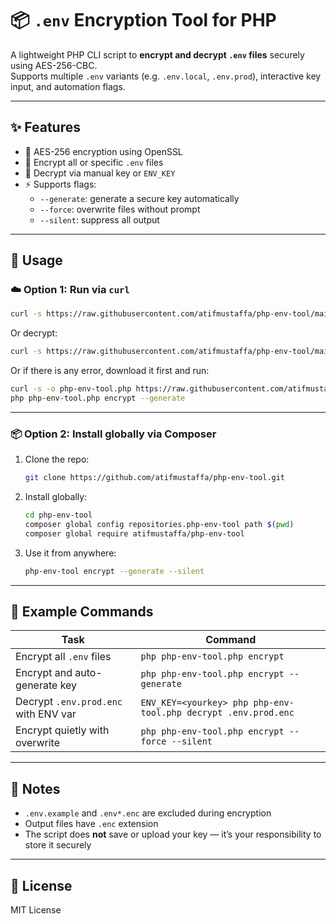 
# 📦 `.env` Encryption Tool for PHP

A lightweight PHP CLI script to **encrypt and decrypt `.env` files** securely using AES-256-CBC.  
Supports multiple `.env` variants (e.g. `.env.local`, `.env.prod`), interactive key input, and automation flags.

---

## ✨ Features

- 🔐 AES-256 encryption using OpenSSL
- 🧠 Encrypt all or specific `.env` files
- 🔑 Decrypt via manual key or `ENV_KEY`
- ⚡ Supports flags:
  - `--generate`: generate a secure key automatically
  - `--force`: overwrite files without prompt
  - `--silent`: suppress all output

---

## 🚀 Usage

### ☁️ Option 1: Run via `curl`

```bash
curl -s https://raw.githubusercontent.com/atifmustaffa/php-env-tool/main/bin/php-env-tool.php | php -- encrypt --generate
```

Or decrypt:

```bash
curl -s https://raw.githubusercontent.com/atifmustaffa/php-env-tool/main/bin/php-env-tool.php | ENV_KEY=<yourkey> php -- decrypt .env.prod.enc
```

Or if there is any error, download it first and run:
```bash
curl -s -o php-env-tool.php https://raw.githubusercontent.com/atifmustaffa/php-env-tool/main/bin/php-env-tool.php
php php-env-tool.php encrypt --generate
```

---

### 📦 Option 2: Install globally via Composer

1. Clone the repo:
   ```bash
   git clone https://github.com/atifmustaffa/php-env-tool.git
   ```

2. Install globally:
   ```bash
   cd php-env-tool
   composer global config repositories.php-env-tool path $(pwd)
   composer global require atifmustaffa/php-env-tool
   ```

3. Use it from anywhere:
   ```bash
   php-env-tool encrypt --generate --silent
   ```

---

## 🔐 Example Commands

| Task | Command |
|------|---------|
| Encrypt all `.env` files | `php php-env-tool.php encrypt` |
| Encrypt and auto-generate key | `php php-env-tool.php encrypt --generate` |
| Decrypt `.env.prod.enc` with ENV var | `ENV_KEY=<yourkey> php php-env-tool.php decrypt .env.prod.enc` |
| Encrypt quietly with overwrite | `php php-env-tool.php encrypt --force --silent` |

---

## 📝 Notes

- `.env.example` and `.env*.enc` are excluded during encryption
- Output files have `.enc` extension
- The script does **not** save or upload your key — it’s your responsibility to store it securely

---

## 📄 License

MIT License
